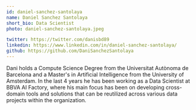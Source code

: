 ```yaml
---
id: daniel-sanchez-santolaya
name: Daniel Sanchez Santolaya
short_bio: Data Scientist
photo: daniel-sanchez-santolaya.jpeg

twitter: https://twitter.com/danisbd89
linkedin: https://www.linkedin.com/in/daniel-sanchez-santolaya/
github: https://github.com/DaniSanchezSantolaya
---
```


Dani holds a Compute Science Degree from the Universitat Autònoma de Barcelona and a Master's in Artificial Intelligence from the University of Amsterdam. In the last 4 years he has been working as a Data Scientist at BBVA AI Factory, where his main focus has been on developing cross-domain tools and solutions that can be reutilized across various data projects within the organization.